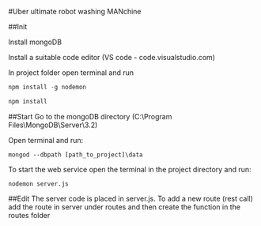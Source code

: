 #Uber ultimate robot washing MANchine

##Init

Install mongoDB

Install a suitable code editor (VS code - code.visualstudio.com)
 
In project folder open terminal and run

```javascript
npm install -g nodemon

npm install
```





##Start
Go to the mongoDB directory (C:\Program Files\MongoDB\Server\3.2)

Open terminal and run:
 
 ``` 
mongod --dbpath [path_to_project]\data
 ```
 
To start the web service open the terminal in the project directory and run:
```
nodemon server.js
```

##Edit
The server code is placed in server.js. To add a new route (rest call) add the route in server under routes and then create the function in the routes folder